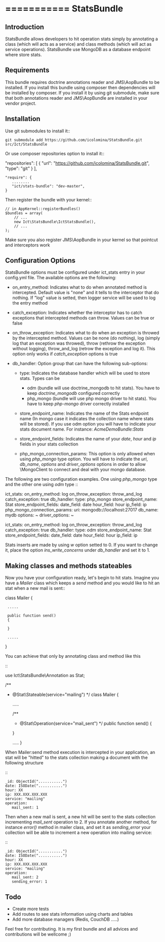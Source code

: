 ===========
StatsBundle
===========
Introduction
------------
StatsBundle allows developers to hit operation stats simply by annotating a class (which will acts as a service) and class methods (which will act as service operations). StatsBundle use MongoDB as a database endpoint where store stats.

Requirements
------------
This bundle requires doctrine annotations reader and JMS\AopBundle to be installed. If you install this bundle using composer then dependencies will be installed by composer. If you install it by using git submodule, make sure that  both annotations reader and JMS\AopBundle are installed in your vendor project.

Installation
------------
Use git submodules to install it::

    git submodule add https://github.com/icolomina/StatsBundle.git src/Ict/StatsBundle

Or use composer repositories option to install it::

   "repositories": [
        {
            "url": "https://github.com/icolomina/StatsBundle.git",
            "type": "git"
        }
    ],
 
    "require": {
       ........
       "ict/stats-bundle": "dev-master",
    }

Then register the bundle with your kernel::

    // in AppKernel::registerBundles()
    $bundles = array(
        // ...
        new Ict\StatsBundle\IctStatsBundle(),
        // ...
    );

Make sure you also register JMS\AopBundle in your kernel so that pointcut and interceptors work

Configuration Options
---------------------
StatsBundle options must be configured under ict_stats entry in your config.yml file. The available options are the following:

- on_entry_method: Indicates what to do when annotated method is intercepted. Default value is "none" and it tells to the interceptor that do nothing. If "log" value is setted, then logger service will be used to log the entry method

- catch_exception: Indicates whether the interceptor has to catch exceptions that intercepted methods can throw. Values can be true or false

- on_throw_exception: Indicates what to do when an exception is throwed by the intercepted method. Values can be none (do nothing), log (simply log that an exception was throwed), throw (rethrow the exception without logging), throw_and_log (retrow the exception and log it). This option only works if *catch_exception* options is true

- db_handler: Option group that can have the following sub-options:
  
   - type: Indicates the database handler which will be used to store stats. Types can be 
      - odm (bundle will use doctrine_mongodb to hit stats). You have to keep *doctrine_mongodb* configured correctly
      - php_mongo (bundle will use php mongo driver to hit stats). You have to keep *php-mongo* driver correctly installed

   - store_endpoint_name: Indicates the name of the Stats endpoint name (In mongo case it indicates the collection name where stats will be stored). If you use odm option you will have to indicate your stats document name. For instance: *AcmeDemoBundle:Stats*

   - store_endpoint_fields: Indicates the name of your *date*, *hour* and *ip* fields in your stats collection
   - php_mongo_connection_params: This option is only allowed when using *php_mongo* type option. You will have to indicate the *uri*, *db_name*, *options* and *driver_options* options in order to allow \MongoClient to connect and deal with your mongo database.

The following are two configuration examples. One using *php_mongo* type and the other one using *odm* type
::

   ict_stats:
     on_entry_method: log
     on_throw_exception: throw_and_log
     catch_exception: true
     db_handler:
       type: php_mongo
       store_endpoint_name: Stat
       store_endpoint_fields:
         date_field: date
         hour_field: hour
         ip_field: ip
       php_mongo_connection_params:
         uri: mongodb://localhost:27017
         db_name: mydb
         options: ~
         driver_options: ~

   ict_stats:
     on_entry_method: log
     on_throw_exception: throw_and_log
     catch_exception: true
     db_handler:
       type: odm
       store_endpoint_name: Stat
       store_endpoint_fields:
         date_field: date
         hour_field: hour
         ip_field: ip

Stats inserts are made by using *w* option setted to 0. If you want to change it, place the option *ins_write_concerns* under *db_handler* and set it to 1.

Making classes and methods stateables
-------------------------------------
Now you have your configuration ready, let's begin to hit stats. Imagine you have a *Mailer* class which keeps a *send* method and you would like to hit an stat when a new mail is sent::

  class Mailer {

     .....

     public function send()
     {

     }

     .....
  }

You can achieve that only by annotating class and method like this

::

   use Ict\StatsBundle\Annotation as Stat;    

   /**
   * @Stat\Stateable(service="mailing")
   */
   class Mailer {

     .....

     /**
     * @Stat\Operation(service="mail_sent")
     */
     public function send()
     {

     }

     .....
  }

When Mailer:send method execution is intercepted in your application, an stat will be "hitted" to the stats collection making a document with the following structure

::

    _id: ObjectId("...........")
    date: ISODate("...........")
    hour: XX
    ip: XXX.XXX.XXX.XXX
    service: "mailing"
    operation:
       mail_sent: 1

Then when a new mail is sent, a new hit will be sent to the stats collection incrementing *mail_sent* operation to 2. If you annotate another method, for instance *error()* method in mailer class, and set it as *sending_error* your collection will be able to increment a new operation into mailing service:

:: 

    _id: ObjectId("...........")
    date: ISODate("...........")
    hour: XX
    ip: XXX.XXX.XXX.XXX
    service: "mailing"
    operation:
       mail_sent: 2
       sending_error: 1


Todo
----
- Create more tests
- Add routes to see stats information using charts and tables
- Add more database managers (Redis, CouchDB .....)

Feel free for contributing. It is my first bundle and all advices and contributions will be wellcome ;)
